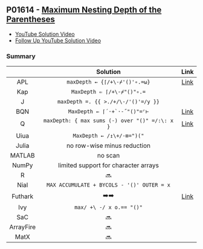 ## P01614 - [Maximum Nesting Depth of the Parentheses](https://leetcode.com/problems/maximum-nesting-depth-of-the-parentheses/)

* [YouTube Solution Video](https://www.youtube.com/watch?v=zrOIQEN3Wkk)
* [Follow Up YouTube Solution Video](https://www.youtube.com/watch?v=6-mk6OpcUdM)

### Summary

|           |                    Solution                    |                                     Link                                      |
| :-------: | :--------------------------------------------: | :---------------------------------------------------------------------------: |
|    APL    |         `maxDepth ← {⌈/+\-⌿'()'∘.=⍵}`          | [Link](https://github.com/codereport/LeetCode/blob/master/0210_Problem_1.apl) |
|    Kap    |           `MaxDepth ⇐ ⌈/+\-⌿"()"∘.=`           |                                                                               |
|     J     |      `maxDepth =. {{ >./+/\-/'()'=/y }}`       |                                                                               |
|    BQN    |         ``MaxDepth ← ⌈´·+`·-˝"()"=⌜⊢``         | [Link](https://github.com/codereport/LeetCode/blob/master/0210_Problem_1.bqn) |
|     Q     | `maxDepth: { max sums (-) over "()" =/:\: x }` |  [Link](https://github.com/codereport/LeetCode/blob/master/0210_Problem_1.q)  |
|   Uiua    |           `MaxDepth ← /↥\+/-⊞=")("`            |                                                                               |
|   Julia   |          no row-wise minus reduction           |                                                                               |
|  MATLAB   |                    no scan                     |
|   NumPy   |      limited support for character arrays      |                                                                               |
|     R     |                     :soon:                     |                                                                               |
|   Nial    |   `MAX ACCUMULATE + BYCOLS - '()' OUTER = x`   |                                                                               |
|  Futhark  |           :arrow_right::arrow_right:           | [Link](https://github.com/codereport/LeetCode/blob/master/0210_Problem_1.fut) |
|    Ivy    |            `max/ +\ -/ x o.== "()"`            |                                                                               |
|    SaC    |                     :soon:                     |                                                                               |
| ArrayFire |                     :soon:                     |
|   MatX    |                     :soon:                     |
